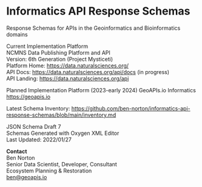 # Informatics API Response Schemas
Response Schemas for APIs in the Geoinformatics and Bioinformatics domains

Current Implementation Platform  
NCMNS Data Publishing Platform and API  
Version: 6th Generation (Project Mysticeti)  
Platform Home: https://data.naturalsciences.org/  
API Docs: https://data.naturalsciences.org/api/docs  (in progress)  
API Landing: https://data.naturalsciences.org/api  

Planned Implementation Platform (2023-early 2024)
GeoAPIs.io Informatics
https://geoapis.io

Latest Schema Inventory: https://github.com/ben-norton/informatics-api-response-schemas/blob/main/inventory.md

JSON Schema Draft 7  
Schemas Generated with Oxygen XML Editor  
Last Updated: 2022/01/27

**Contact**  
Ben Norton  
Senior Data Scientist, Developer, Consultant  
Ecosystem Planning & Restoration  
ben@geoapis.io  


